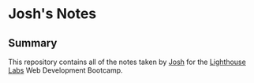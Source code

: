 # Josh's Notes

## Summary

This repository contains all of the notes taken by [Josh](https://github.com/JoshLampen) for the [Lighthouse Labs](https://www.lighthouselabs.ca/) Web Development Bootcamp.